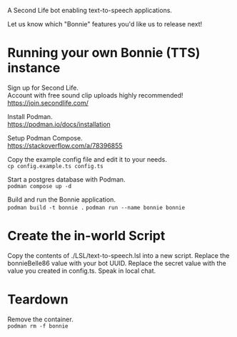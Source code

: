 A Second Life bot enabling text-to-speech applications.

Let us know which "Bonnie" features you'd like us to release next!

# Running your own Bonnie (TTS) instance

Sign up for Second Life.  
Account with free sound clip uploads highly recommended!  
https://join.secondlife.com/

Install Podman.  
https://podman.io/docs/installation

Setup Podman Compose.  
https://stackoverflow.com/a/78396855

Copy the example config file and edit it to your needs.  
`cp config.example.ts config.ts`

Start a postgres database with Podman.  
`podman compose up -d`

Build and run the Bonnie application.  
`podman build -t bonnie .`
`podman run --name bonnie bonnie`

# Create the in-world Script

Copy the contents of ./LSL/text-to-speech.lsl into a new script.
Replace the bonnieBelle86 value with your bot UUID.
Replace the secret value with the value you created in config.ts.
Speak in local chat.

# Teardown

Remove the container.  
`podman rm -f bonnie`

